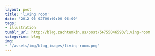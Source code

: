 ```yaml
---
layout: post
title: 'living room'
date: '2012-03-02T00:00:00-06:00'
tags:
- illustration
tumblr_url: http://blog.zachtemkin.us/post/56755046593/living-room
categories: blog
img:
- "/assets/img/blog_images/living-room.png" 
---
```

